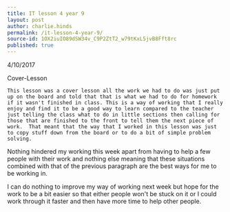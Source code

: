 ```yaml
---
title: IT lesson 4 year 9
layout: post
author: charlie.hinds
permalink: /it-lesson-4-year-9/
source-id: 1OX2iuIO89dSW34v_C9P2ZtT2_w79tKxL5jvB8Fft8rc
published: true
---
```

4/10/2017

Cover-Lesson

    This lesson was a cover lesson all the work we had to do was just put up on the board and told that that is what we had to do for homework if it wasn't finished in class. This is a way of working that I really enjoy and find it to be a good way to learn compared to the teacher just telling the class what to do in little sections then calling for those that are finished to the front to tell them the next piece of work.  That meant that the way that I worked in this lesson was just to copy stuff down from the board or to do a bit of simple problem solving.

   Nothing hindered my working this week apart from having to help a few people with their work and nothing else meaning that these situations combined with that of the previous paragraph are the best ways for me to be working in.

   I can do nothing to improve my way of working next week but hope for the work to be a bit easier so that either people won't be stuck on it or I could work through it faster and then  have more time to help other people.

